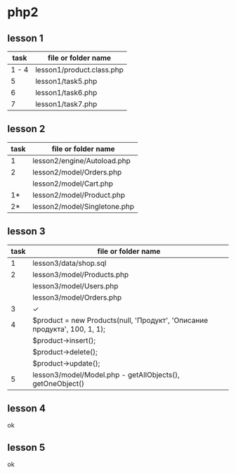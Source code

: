# php2
## lesson 1
task  | file or folder name  |
------------- | ------------- |
1 - 4 | lesson1/product.class.php |
5  | lesson1/task5.php  |
6  | lesson1/task6.php  |
7  | lesson1/task7.php  |
## lesson 2 
| task  | file or folder name  |
| ------------- | ------------- |
| 1 | lesson2/engine/Autoload.php |
| 2 | lesson2/model/Orders.php |
|  | lesson2/model/Cart.php |
| 1* | lesson2/model/Product.php |
| 2* | lesson2/model/Singletone.php |
## lesson 3
| task  | file or folder name  |
| ------------- | ------------- |
| 1 | lesson3/data/shop.sql |
| 2 | lesson3/model/Products.php |
|  | lesson3/model/Users.php |
|  | lesson3/model/Orders.php |
| 3 | ✓ |
| 4 | 	$product = new Products(null, 'Продукт', 'Описание продукта', 100, 1, 1);|
|  |    $product->insert();|
|  |  	$product->delete();|
|  |  	$product->update(); |
| 5 |  	lesson3/model/Model.php - getAllObjects(), getOneObject()|
## lesson 4
ok
## lesson 5
ok


